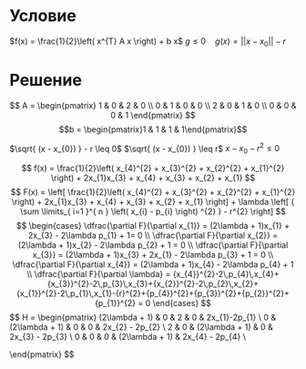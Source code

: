 # Условие
$f(x) = \frac{1}{2}\left( x^{T} A x \right) + b  x$
$g \leq 0  \quad  g(x) = ||x - x_{0}|| - r$

# Решение
$$
A = \begin{pmatrix}
1 & 0 & 2 & 0 \\
0 & 1 & 0 & 0 \\
2 & 0 & 1 & 0 \\
0 & 0 & 0 & 1
\end{pmatrix}
$$
$$b = \begin{pmatrix}1 & 1 & 1 & 1\end{pmatrix}$$

$\sqrt{ (x - x_{0}) } - r \leq 0$
$\sqrt{ (x - x_{0}) } \leq r$
$x - x_{0} - r^{2} \leq 0$

$$
f(x) = \frac{1}{2}\left( x_{4}^{2} + x_{3}^{2} + x_{2}^{2} + x_{1}^{2} \right) + 2x_{1}x_{3} + x_{4} + x_{3} + x_{2} + x_{1}
$$
$$
F(x) = \left[ \frac{1}{2}\left( x_{4}^{2} + x_{3}^{2} + x_{2}^{2} + x_{1}^{2} \right) + 2x_{1}x_{3} + x_{4} + x_{3} + x_{2} + x_{1} \right] + \lambda \left[ { \sum \limits_{ i=1 }^{ n } \left( x_{i} - p_{i} \right) ^{2} } - r^{2} \right]  
$$
$$
\begin{cases}
\dfrac{\partial F}{\partial x_{1}} = (2\lambda + 1)x_{1} + 2x_{3} - 2\lambda p_{1} + 1= 0 \\
\dfrac{\partial F}{\partial x_{2}} = (2\lambda + 1)x_{2} - 2\lambda p_{2} + 1 = 0 \\
\dfrac{\partial F}{\partial x_{3}} = (2\lambda + 1)x_{3} + 2x_{1} - 2\lambda p_{3} + 1 = 0 \\
\dfrac{\partial F}{\partial x_{4}} = (2\lambda + 1)x_{4} - 2\lambda p_{4} + 1 \\
\dfrac{\partial F}{\partial \lambda} = {x_{4}}^{2}-2\,p_{4}\,x_{4}+{x_{3}}^{2}-2\,p_{3}\,x_{3}+{x_{2}}^{2}-2\,p_{2}\,x_{2}+{x_{1}}^{2}-2\,p_{1}\,x_{1}-{r}^{2}+{p_{4}}^{2}+{p_{3}}^{2}+{p_{2}}^{2}+{p_{1}}^{2} = 0
\end{cases}
$$
$$
H = \begin{pmatrix}
(2\lambda + 1) & 0 & 2 & 0 & 2x_{1}-2p_{1} \\
0 & (2\lambda + 1) & 0 & 0 & 2x_{2} - 2p_{2} \\
2 & 0 & (2\lambda + 1) & 0 & 2x_{3} - 2p_{3} \\
0 & 0 & 0 & (2\lambda + 1) & 2x_{4} - 2p_{4} \\

\end{pmatrix}
$$